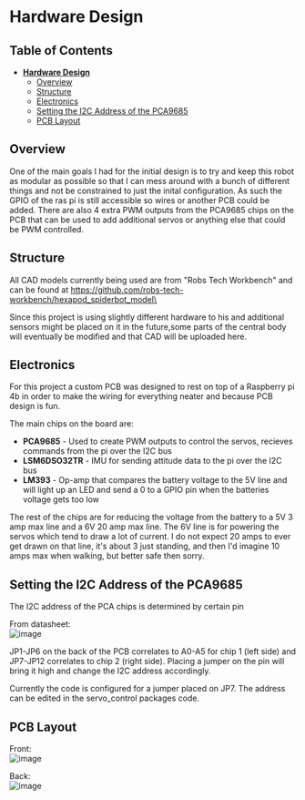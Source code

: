 # Hardware Design

## Table of Contents
- [**Hardware Design**](#hardware-design)
  - [Overview](#overview)
  - [Structure](#structure)
  - [Electronics](#electronics)
  - [Setting the I2C Address of the PCA9685](#setting-the-i2c-address-of-the-pca9685)
  - [PCB Layout](#pcb-layout)


## Overview
One of the main goals I had for the initial design is to try and keep this robot as modular as possible so that I can mess around with a bunch of different 
things and not be constrained to just the inital configuration. As such the GPIO of the ras pi is still accessible so wires or another PCB could be added. There are also 4 extra PWM outputs from the PCA9685 chips on the PCB that can be used to add additional servos or anything else that could be PWM controlled.

## Structure
All CAD models currently being used are from "Robs Tech Workbench" and can be found at https://github.com/robs-tech-workbench/hexapod_spiderbot_model\  

Since this project is using slightly different hardware to his and additional sensors might be placed on it in the future,some parts of the central body will eventually be modified and that CAD will be uploaded here.

## Electronics

For this project a custom PCB was designed to rest on top of a Raspberry pi 4b in order to make the wiring for everything neater and because PCB design is fun.  

The main chips on the board are:  
- **PCA9685** - Used to create PWM outputs to control the servos, recieves commands from the pi over the I2C bus
- **LSM6DSO32TR** - IMU for sending attitude data to the pi over the I2C bus
- **LM393** - Op-amp that compares the battery voltage to the 5V line and will light up an LED and send a 0 to a GPIO pin when the batteries voltage gets too low

The rest of the chips are for reducing the voltage from the battery to a 5V 3 amp max line and a 6V 20 amp max line. The 6V line is for powering the servos which tend to draw a lot of current. I do not expect 20 amps to ever get drawn on that line, it's about 3 just standing, and then I'd imagine 10 amps max when walking, but better safe then sorry.

## Setting the I2C Address of the PCA9685  
The I2C address of the PCA chips is determined by certain pin  

From datasheet:  
![image](https://github.com/user-attachments/assets/077c3241-b36b-435b-8d50-6b18a9e48571)

JP1-JP6 on the back of the PCB correlates to A0-A5 for chip 1 (left side) and JP7-JP12 correlates to chip 2 (right side). Placing a
jumper on the pin will bring it high and change the I2C address accordingly.  

Currently the code is configured for a jumper placed on JP7. The address can be edited in the servo_control packages code.

## PCB Layout
Front:   
![image](https://github.com/user-attachments/assets/dfdeaa73-c6c8-46eb-a4a2-f4136d9daac4)
  
Back:  
![image](https://github.com/user-attachments/assets/7bdfb4ab-2f1f-43e5-bcb4-fd6b4d70a6b0)
